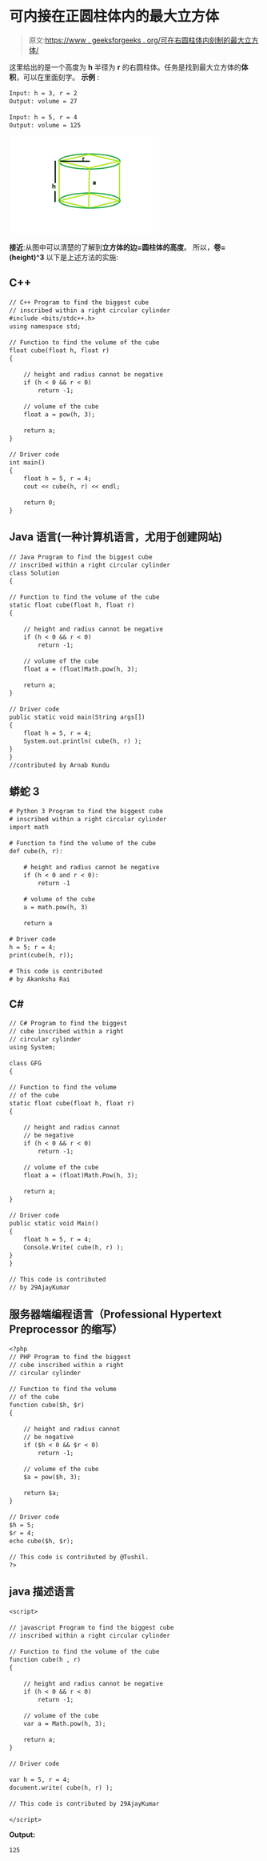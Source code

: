 # 可内接在正圆柱体内的最大立方体

> 原文:[https://www . geeksforgeeks . org/可在右圆柱体内刻制的最大立方体/](https://www.geeksforgeeks.org/largest-cube-that-can-be-inscribed-within-a-right-circular-cylinder/)

这里给出的是一个高度为 **h** 半径为 **r** 的右圆柱体。任务是找到最大立方体的**体积**，可以在里面刻字。
**示例** :

```
Input: h = 3, r = 2
Output: volume = 27

Input: h = 5, r = 4
Output: volume = 125
```

![](img/3da9908b2010e4d014ad45d8ec4c4bd3.png)

**接近**:从图中可以清楚的了解到**立方体的边=圆柱体的高度**。
所以，**卷= (height)^3**
以下是上述方法的实施:

## C++

```
// C++ Program to find the biggest cube
// inscribed within a right circular cylinder
#include <bits/stdc++.h>
using namespace std;

// Function to find the volume of the cube
float cube(float h, float r)
{

    // height and radius cannot be negative
    if (h < 0 && r < 0)
        return -1;

    // volume of the cube
    float a = pow(h, 3);

    return a;
}

// Driver code
int main()
{
    float h = 5, r = 4;
    cout << cube(h, r) << endl;

    return 0;
}
```

## Java 语言(一种计算机语言，尤用于创建网站)

```
// Java Program to find the biggest cube
// inscribed within a right circular cylinder
class Solution
{

// Function to find the volume of the cube
static float cube(float h, float r)
{

    // height and radius cannot be negative
    if (h < 0 && r < 0)
        return -1;

    // volume of the cube
    float a = (float)Math.pow(h, 3);

    return a;
}

// Driver code
public static void main(String args[])
{
    float h = 5, r = 4;
    System.out.println( cube(h, r) );
}
}
//contributed by Arnab Kundu
```

## 蟒蛇 3

```
# Python 3 Program to find the biggest cube
# inscribed within a right circular cylinder
import math

# Function to find the volume of the cube
def cube(h, r):

    # height and radius cannot be negative
    if (h < 0 and r < 0):
        return -1

    # volume of the cube
    a = math.pow(h, 3)

    return a

# Driver code
h = 5; r = 4;
print(cube(h, r));

# This code is contributed
# by Akanksha Rai
```

## C#

```
// C# Program to find the biggest
// cube inscribed within a right
// circular cylinder
using System;

class GFG
{

// Function to find the volume
// of the cube
static float cube(float h, float r)
{

    // height and radius cannot
    // be negative
    if (h < 0 && r < 0)
        return -1;

    // volume of the cube
    float a = (float)Math.Pow(h, 3);

    return a;
}

// Driver code
public static void Main()
{
    float h = 5, r = 4;
    Console.Write( cube(h, r) );
}
}

// This code is contributed
// by 29AjayKumar
```

## 服务器端编程语言（Professional Hypertext Preprocessor 的缩写）

```
<?php
// PHP Program to find the biggest 
// cube inscribed within a right
// circular cylinder

// Function to find the volume
// of the cube
function cube($h, $r)
{

    // height and radius cannot
    // be negative
    if ($h < 0 && $r < 0)
        return -1;

    // volume of the cube
    $a = pow($h, 3);

    return $a;
}

// Driver code
$h = 5;
$r = 4;
echo cube($h, $r);

// This code is contributed by @Tushil.
?>
```

## java 描述语言

```
<script>

// javascript Program to find the biggest cube
// inscribed within a right circular cylinder

// Function to find the volume of the cube
function cube(h , r)
{

    // height and radius cannot be negative
    if (h < 0 && r < 0)
        return -1;

    // volume of the cube
    var a = Math.pow(h, 3);

    return a;
}

// Driver code

var h = 5, r = 4;
document.write( cube(h, r) );

// This code is contributed by 29AjayKumar

</script>
```

**Output:** 

```
125
```